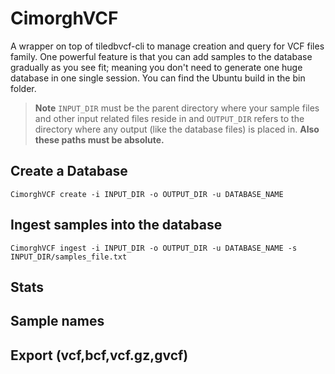 # CimorghVCF
A wrapper on top of tiledbvcf-cli to manage creation and query for VCF files family.
One powerful feature is that you can add samples to the database gradually as you see fit; meaning you don't need to generate one huge database in one single session.
You can find the Ubuntu build in the bin folder.

> **Note**
> `INPUT_DIR` must be the parent directory where your sample files and other input related files reside in and `OUTPUT_DIR` refers to the directory where any output (like the database files) is placed in. **Also these paths must be absolute.**

## Create a Database
```
CimorghVCF create -i INPUT_DIR -o OUTPUT_DIR -u DATABASE_NAME
```
## Ingest samples into the database
```
CimorghVCF ingest -i INPUT_DIR -o OUTPUT_DIR -u DATABASE_NAME -s INPUT_DIR/samples_file.txt
```
## Stats
## Sample names
## Export (vcf,bcf,vcf.gz,gvcf)
